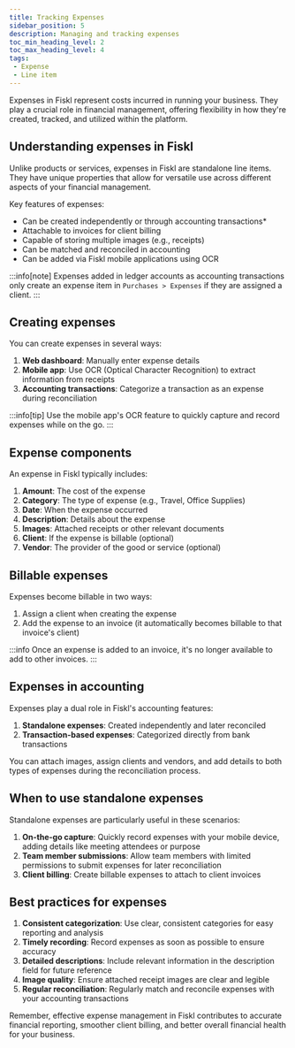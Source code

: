 ```yaml
---
title: Tracking Expenses
sidebar_position: 5
description: Managing and tracking expenses
toc_min_heading_level: 2
toc_max_heading_level: 4
tags:
 - Expense
 - Line item
---
```


Expenses in Fiskl represent costs incurred in running your business. They play a crucial role in financial management, offering flexibility in how they're created, tracked, and utilized within the platform.

## Understanding expenses in Fiskl

Unlike products or services, expenses in Fiskl are standalone line items. They have unique properties that allow for versatile use across different aspects of your financial management.

Key features of expenses:

- Can be created independently or through accounting transactions*
- Attachable to invoices for client billing
- Capable of storing multiple images (e.g., receipts)
- Can be matched and reconciled in accounting
- Can be added via Fiskl mobile applications using OCR

:::info[note]
Expenses added in ledger accounts as accounting transactions only create an expense item in `Purchases > Expenses` if they are assigned a client.
:::

## Creating expenses

You can create expenses in several ways:

1. **Web dashboard**: Manually enter expense details
1. **Mobile app**: Use OCR (Optical Character Recognition) to extract information from receipts
1. **Accounting transactions**: Categorize a transaction as an expense during reconciliation

:::info[tip]
Use the mobile app's OCR feature to quickly capture and record expenses while on the go.
:::

## Expense components

An expense in Fiskl typically includes:

1. **Amount**: The cost of the expense
2. **Category**: The type of expense (e.g., Travel, Office Supplies)
3. **Date**: When the expense occurred
4. **Description**: Details about the expense
5. **Images**: Attached receipts or other relevant documents
6. **Client**: If the expense is billable (optional)
7. **Vendor**: The provider of the good or service (optional)

## Billable expenses

Expenses become billable in two ways:

1. Assign a client when creating the expense
2. Add the expense to an invoice (it automatically becomes billable to that invoice's client)

:::info
Once an expense is added to an invoice, it's no longer available to add to other invoices.
:::

## Expenses in accounting

Expenses play a dual role in Fiskl's accounting features:

1. **Standalone expenses**: Created independently and later reconciled
2. **Transaction-based expenses**: Categorized directly from bank transactions

You can attach images, assign clients and vendors, and add details to both types of expenses during the reconciliation process.

## When to use standalone expenses

Standalone expenses are particularly useful in these scenarios:

1. **On-the-go capture**: Quickly record expenses with your mobile device, adding details like meeting attendees or purpose
2. **Team member submissions**: Allow team members with limited permissions to submit expenses for later reconciliation
3. **Client billing**: Create billable expenses to attach to client invoices

## Best practices for expenses

1. **Consistent categorization**: Use clear, consistent categories for easy reporting and analysis
2. **Timely recording**: Record expenses as soon as possible to ensure accuracy
3. **Detailed descriptions**: Include relevant information in the description field for future reference
4. **Image quality**: Ensure attached receipt images are clear and legible
5. **Regular reconciliation**: Regularly match and reconcile expenses with your accounting transactions

Remember, effective expense management in Fiskl contributes to accurate financial reporting, smoother client billing, and better overall financial health for your business.
